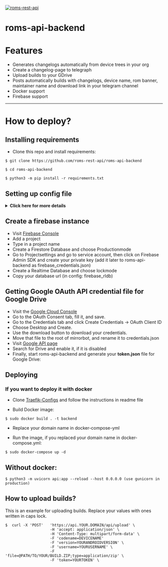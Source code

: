 [![roms-rest-api](https://i.imgur.com/ju5Lrrs.png)](https://github.com/roms-rest-api)

# roms-api-backend

# Features
- Generates changelogs automatically from device trees in your org
- Create a changelog-page to telegraph
- Upload builds to your GDrive
- Posts automatically builds with changelogs, device name, rom banner, maintainer name and download link in your telegram channel
- Docker support
- Firebase support
---
# How to deploy?
## Installing requirements
- Clone this repo and install requirements:
<div class="termy">

```console
$ git clone https://github.com/roms-rest-api/roms-api-backend

$ cd roms-api-backend

$ python3 -m pip install -r requirements.txt

```
</div>

## Setting up config file
<details>
    <summary><b>Click here for more details</b></summary>

Fill up rest of the fields. Meaning of each fields are described below:
- **devices_org**: This is the name of your github organization.
- **github_token**: This is your github token.
- **drive_id**: This is the folder ID of the Google Drive Folder to where you upload your builds.
- **firebase_cred_file**: This is the path to your firebase credential file.
- **firebase_project_id**: This the id of your firebase project id, check url after you created a project
- **firebase_collection_user**: This is the name of the collection for user authentification.
- **firebase_collection_admin**: This is the name of the collection for admin authentification.
- **firebase_rldb**: This is the url of your firebase realtime database.
- **firebase_rldb_builds_db**: This is the collection name where save informations about builds.
- **rom_name**: This is the name of your rom.
- **author_name**: This is the author name for telegraph posts.
- **rom_pic_url**: This the rom banner url
- **telegram_token**: The telegram bot token that you get from [@BotFather](https://t.me/BotFather)
- **channel_name**:  This is the name of your telegram channel for example @channel123
- **support_group**: This is the support group name for example @DerpFest5T 
- **devices_url**: This is the direct link to your devices.yaml file in your organization
</details>

## Create a firebase instance
- Visit [Firebase Console](https://console.firebase.google.com/)
- Add a project
- Type in a project name
- Create a Firestore Database and choose Productionmode
- Go to Projectsettings and go to service account, then click on Firebase Admin SDK and create your private key (add it later to roms-api-backend as firebase_credentials.json)
- Create a Realtime Database and choose lockmode
- Copy your database url (in config: firebase_rldb)

## Getting Google OAuth API credential file for Google Drive

- Visit the [Google Cloud Console](https://console.developers.google.com/apis/credentials)
- Go to the OAuth Consent tab, fill it, and save.
- Go to the Credentials tab and click Create Credentials -> OAuth Client ID
- Choose Desktop and Create.
- Use the download button to download your credentials.
- Move that file to the root of mirrorbot, and rename it to credentials.json
- Visit [Google API page](https://console.developers.google.com/apis/library)
- Search for Drive and enable it, if it is disabled
- Finally, start roms-api-backend and generate your **token.json** file for Google Drive:

## Deploying
### If you want to deploy it with docker
- Clone [Traefik-Configs](https://github.com/roms-rest-api/traefik-configs) and follow the instructions in readme file

- Build Docker image:
<div class="termy">

```console
$ sudo docker build . -t backend
```
</div>

- Replace your domain name in docker-compose-yml

- Run the image, if you replaced your domain name in docker-compose.yml:
<div class="termy">

```console
$ sudo docker-compose up -d
```
</div>

## Without docker:
<div class="termy">

```console
$ python3 -m uvicorn api:app --reload --host 0.0.0.0 (use gunicorn in production)

```
</div>

## How to upload builds?
This is an example for uploading builds. Replace your values with ones written in caps lock.
<div class="termy">

```console
$  curl -X 'POST'   'https://api.YOUR.DOMAIN/api/upload' \   
                    -H 'accept: application/json' \  
                    -H 'Content-Type: multipart/form-data' \
                    -F 'codename=DEVICENAME' 
                    -F 'version=YOURANDROIDVERSION' \   
                    -F 'username=YOURUSERNAME' \  
                    -F 'file=@PATH/TO/YOUR/BUILD.ZIP;type=application/zip' \
                    -F 'token=YOURTOKEN' \
```
</div>


